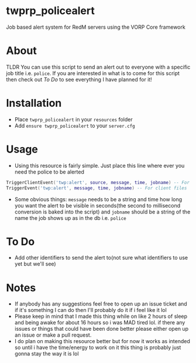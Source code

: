 # twprp_policealert
Job based alert system for RedM servers using the VORP Core framework
 
 # About
 TLDR You can use this script to send an alert out to everyone with a specific job title i.e. `police`. If you are interested in what is to come for this script then check out *To Do* to see everything I have planned for it!
 
 # Installation
 - Place `twprp_policealert` in your `resources` folder
 - Add `ensure twprp_policealert` to your `server.cfg`
 
 # Usage
 - Using this resource is fairly simple. Just place this line where ever you need the police to be alerted
 ```lua
 TriggerClientEvent('twp:alert', source, message, time, jobname) -- For server files
 TriggerEvent('twp:alert', message, time, jobname) -- For client files
 ```
 - Some obvious things: `message` needs to be a string and time how long you want the alert to be visible in seconds(the second to millisecond conversion is baked into the script) and `jobname` should be a string of the name the job shows up as in the db i.e. `police`
 
 # To Do
- Add other identifiers to send the alert to(not sure what identifiers to use yet but we'll see)

# Notes
- If anybody has any suggestions feel free to open up an issue ticket and if it's something I can do then I'll probably do it if i feel like it lol
- Please keep in mind that I made this thing while on like 2 hours of sleep and being awake for about 16 hours so i was MAD tired lol. if there any issues or things that could have been done better please either open up an issue or make a pull request.
- I do plan on making this resource better but for now it works as intended so until i have the time/energy to work on it this thing is probably just gonna stay the way it is lol
